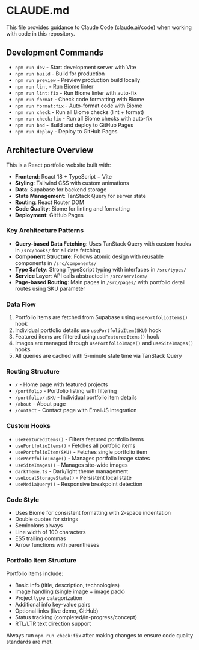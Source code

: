 # CLAUDE.md

This file provides guidance to Claude Code (claude.ai/code) when working with code in this repository.

## Development Commands

- `npm run dev` - Start development server with Vite
- `npm run build` - Build for production
- `npm run preview` - Preview production build locally
- `npm run lint` - Run Biome linter
- `npm run lint:fix` - Run Biome linter with auto-fix
- `npm run format` - Check code formatting with Biome
- `npm run format:fix` - Auto-format code with Biome
- `npm run check` - Run all Biome checks (lint + format)
- `npm run check:fix` - Run all Biome checks with auto-fix
- `npm run bnd` - Build and deploy to GitHub Pages
- `npm run deploy` - Deploy to GitHub Pages

## Architecture Overview

This is a React portfolio website built with:

- **Frontend**: React 18 + TypeScript + Vite
- **Styling**: Tailwind CSS with custom animations
- **Data**: Supabase for backend storage
- **State Management**: TanStack Query for server state
- **Routing**: React Router DOM
- **Code Quality**: Biome for linting and formatting
- **Deployment**: GitHub Pages

### Key Architecture Patterns

- **Query-based Data Fetching**: Uses TanStack Query with custom hooks in `/src/hooks/` for all data fetching
- **Component Structure**: Follows atomic design with reusable components in `/src/components/`
- **Type Safety**: Strong TypeScript typing with interfaces in `/src/types/`
- **Service Layer**: API calls abstracted in `/src/services/`
- **Page-based Routing**: Main pages in `/src/pages/` with portfolio detail routes using SKU parameter

### Data Flow

1. Portfolio items are fetched from Supabase using `usePortfolioItems()` hook
2. Individual portfolio details use `usePortfolioItem(SKU)` hook
3. Featured items are filtered using `useFeaturedItems()` hook
4. Images are managed through `usePortfolioImage()` and `useSiteImages()` hooks
5. All queries are cached with 5-minute stale time via TanStack Query

### Routing Structure

- `/` - Home page with featured projects
- `/portfolio` - Portfolio listing with filtering
- `/portfolio/:SKU` - Individual portfolio item details
- `/about` - About page
- `/contact` - Contact page with EmailJS integration

### Custom Hooks

- `useFeaturedItems()` - Filters featured portfolio items
- `usePortfolioItems()` - Fetches all portfolio items
- `usePortfolioItem(SKU)` - Fetches single portfolio item
- `usePortfolioImage()` - Manages portfolio image states
- `useSiteImages()` - Manages site-wide images
- `darkTheme.ts` - Dark/light theme management
- `useLocalStorageState()` - Persistent local state
- `useMediaQuery()` - Responsive breakpoint detection

### Code Style

- Uses Biome for consistent formatting with 2-space indentation
- Double quotes for strings
- Semicolons always
- Line width of 100 characters
- ES5 trailing commas
- Arrow functions with parentheses

### Portfolio Item Structure

Portfolio items include:
- Basic info (title, description, technologies)
- Image handling (single image + image pack)
- Project type categorization
- Additional info key-value pairs
- Optional links (live demo, GitHub)
- Status tracking (completed/in-progress/concept)
- RTL/LTR text direction support

Always run `npm run check:fix` after making changes to ensure code quality standards are met.